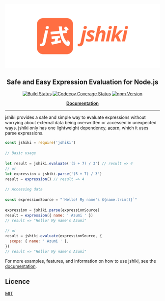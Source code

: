 ![j式 — jshiki](assets/logo/jshiki-readme-banner.svg)

<h2 align="center">Safe and Easy Expression Evaluation for Node.js</h2>

<p align="center">
  <a href="https://github.com/adalinesimonian/jshiki/actions/workflows/main-test.yml"><img alt="Build Status" src="https://github.com/adalinesimonian/jshiki/actions/workflows/main-test.yml/badge.svg?branch=main" /></a>
  <a href="https://codecov.io/gh/adalinesimonian/jshiki/branch/main/graph/badge.svg?token=SrIwZvl2YA"><img alt="Codecov Coverage Status" src="https://codecov.io/gh/adalinesimonian/jshiki/branch/main/graph/badge.svg?token=SrIwZvl2YA" /></a>
  <a href="https://www.npmjs.com/package/jshiki"><img alt="npm Version" src="https://img.shields.io/npm/v/jshiki.svg" /></a>
</p>

<p align="center">
  <strong><a href="https://adalinesimonian.github.io/jshiki/latest/user-guide/">Documentation</a></strong>
</p>

---

jshiki provides a safe and simple way to evaluate expressions without worrying about external data being overwritten or accessed in unexpected ways. jshiki only has one lightweight dependency, [acorn], which it uses parse expressions.

```js
const jshiki = require('jshiki')

// Basic usage

let result = jshiki.evaluate('(5 + 7) / 3') // result => 4
// or
let expression = jshiki.parse('(5 + 7) / 3')
result = expression() // result => 4

// Accessing data

const expressionSource = "`Hello! My name's ${name.trim()}`"

expression = jshiki.parse(expressionSource)
result = expression({ name: ' Azumi ' })
// result => "Hello! My name's Azumi"

// or
result = jshiki.evaluate(expressionSource, {
  scope: { name: ' Azumi ' },
})
// result => "Hello! My name's Azumi"
```

For more examples, features, and information on how to use jshiki, see the [documentation].

## Licence

[MIT](LICENCE)

[acorn]: https://github.com/acornjs/acorn
[documentation]: https://adalinesimonian.github.io/jshiki/latest/user-guide/
